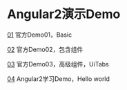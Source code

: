 # Angular2演示Demo


[01](https://github.com/hstarorg/HstarDemoProject/tree/master/angular2_demo/01)  官方Demo01，Basic

[02](https://github.com/hstarorg/HstarDemoProject/tree/master/angular2_demo/02)  官方Demo02，包含组件

[03](https://github.com/hstarorg/HstarDemoProject/tree/master/angular2_demo/03)  官方Demo03，高级组件，UiTabs

[04](https://github.com/hstarorg/HstarDemoProject/tree/master/angular2_demo/04)  Angular2学习Demo，Hello world